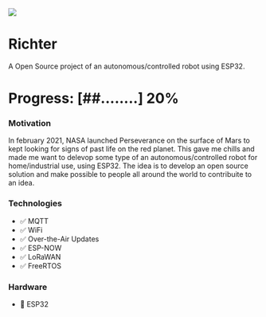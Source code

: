 <img src="https://cdn.discordapp.com/attachments/764880223560794172/856189072800612382/readme.png">

# Richter
A Open Source project of an autonomous/controlled robot using ESP32.

# Progress: [##........] 20%

### Motivation
In february 2021, NASA launched Perseverance on the surface of Mars to kept looking for signs of past life on the red planet. 
This gave me chills and made me want to delevop some type of an autonomous/controlled robot for home/industrial use, using ESP32.
The idea is to develop an open source solution and make possible to people all around the world to contribuite to an idea.


### Technologies
* :white_check_mark: MQTT 
* :white_check_mark: WiFi 
* :white_check_mark: Over-the-Air Updates 
* :white_check_mark: ESP-NOW 
* :white_check_mark: LoRaWAN
* :white_check_mark: FreeRTOS

### Hardware
* :floppy_disk: ESP32 

